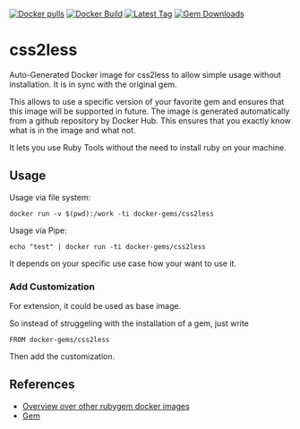 [![Docker pulls](https://img.shields.io/docker/pulls/rubygem/css2less.svg)](https://hub.docker.com/r/rubygem/css2less/)
[![Docker Build](https://img.shields.io/docker/automated/rubygem/css2less.svg)](https://hub.docker.com/r/rubygem/css2less/)
[![Latest Tag](https://img.shields.io/github/tag/docker-rubygem/css2less.svg)](https://hub.docker.com/r/rubygem/css2less/)
[![Gem Downloads](https://img.shields.io/gem/dt/css2less.svg)](https://rubygems.org/gems/css2less/)
# css2less

Auto-Generated Docker image for css2less to allow simple usage without installation.
It is in sync with the original gem.

This allows to use a specific version of your favorite gem and ensures that this image will be supported in future.
The image is generated automatically from a github repository by Docker Hub.
This ensures that you exactly know what is in the image and what not.

It lets you use Ruby Tools without the need to install ruby on your machine.

## Usage

Usage via file system:

`docker run -v $(pwd):/work -ti docker-gems/css2less`

Usage via Pipe:

`echo "test" | docker run -ti docker-gems/css2less`

It depends on your specific use case how your want to use it.

### Add Customization

For extension, it could be used as base image.

So instead of struggeling with the installation of a gem, just write

`FROM docker-gems/css2less`

Then add the customization.

## References

 - [Overview over other rubygem docker images](https://github.com/thinkbot/docker-rubygem)
 - [Gem](https://rubygems.org/gems/css2less/)
